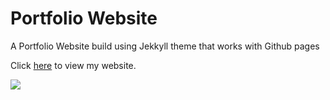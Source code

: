 # Portfolio Website
A Portfolio Website build using Jekkyll theme that works with Github pages

Click [here](http://subhadeepdan.github.io) to view my website.

![](https://i.imgur.com/eUkW14s.png)
